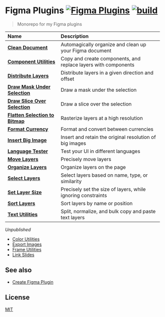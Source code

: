 # Figma Plugins [![Figma Plugins](https://img.shields.io/badge/figma-%40yuanqing-yellow?cacheSeconds=1800)](https://figma.com/@yuanqing) [![build](https://github.com/yuanqing/figma-plugins/workflows/build/badge.svg)](https://github.com/yuanqing/figma-plugins/actions?query=workflow%3Abuild)

> Monorepo for my Figma plugins

Name | Description
:--|:--
[**Clean Document**](/packages/figma-clean-document) | Automagically organize and clean up your Figma document
[**Component Utilities**](/packages/figma-component-utilities) | Copy and create components, and replace layers with components
[**Distribute Layers**](/packages/figma-distribute-layers) | Distribute layers in a given direction and offset
[**Draw Mask Under Selection**](/packages/figma-draw-mask-under-selection) | Draw a mask under the selection
[**Draw Slice Over Selection**](/packages/figma-draw-slice-over-selection) | Draw a slice over the selection
[**Flatten Selection to Bitmap**](/packages/figma-flatten-selection-to-bitmap) | Rasterize layers at a high resolution
[**Format Currency**](/packages/figma-format-currency) | Format and convert between currencies
[**Insert Big Image**](/packages/figma-insert-big-image) | Insert and retain the original resolution of big images
[**Language Tester**](/packages/figma-language-tester) | Test your UI in different languages
[**Move Layers**](/packages/figma-move-layers) | Precisely move layers
[**Organize Layers**](/packages/figma-organize-layers) | Organize layers on the page
[**Select Layers**](/packages/figma-select-layers) | Select layers based on name, type, or similarity
[**Set Layer Size**](/packages/figma-set-layer-size) | Precisely set the size of layers, while ignoring constraints
[**Sort Layers**](/packages/figma-sort-layers) | Sort layers by name or position
[**Text Utilities**](/packages/figma-text-utilities) | Split, normalize, and bulk copy and paste text layers

*Unpublished*

- [Color Utilities](/packages/figma-color-utilities)
- [Export Images](/packages/figma-export-images)
- [Frame Utilities](/packages/figma-frame-utilities)
- [Link Slides](/packages/figma-link-slides)

## See also

- [Create Figma Plugin](https://yuanqing.github.io/create-figma-plugin/)

## License

[MIT](/LICENSE.md)
